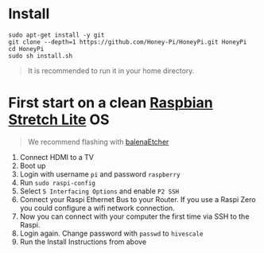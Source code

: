 # Install

```
sudo apt-get install -y git
git clone --depth=1 https://github.com/Honey-Pi/HoneyPi.git HoneyPi
cd HoneyPi
sudo sh install.sh
```
> It is recommended to run it in your home directory.


# First start on a clean [Raspbian Stretch Lite](https://www.raspberrypi.org/downloads/raspbian/) OS

> We recommend flashing with [balenaEtcher](https://youtu.be/tcMT1hxhY3U)

1. Connect HDMI to a TV
2. Boot up
3. Login with username `pi` and password `raspberry`
4. Run `sudo raspi-config`
5. Select `5 Interfacing Options` and enable `P2 SSH`
6. Connect your Raspi Ethernet Bus to your Router. If you use a Raspi Zero you could configure a wifi network connection.
7. Now you can connect with your computer the first time via SSH to the Raspi.
8. Login again. Change password with `passwd` to `hivescale`
9. Run the Install Instructions from above
